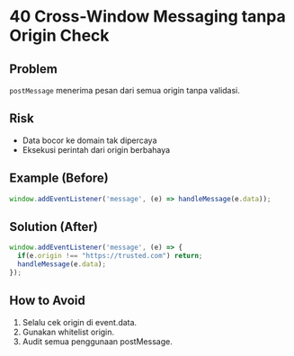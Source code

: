 # 40 Cross-Window Messaging tanpa Origin Check

## Problem
`postMessage` menerima pesan dari semua origin tanpa validasi.

## Risk
- Data bocor ke domain tak dipercaya
- Eksekusi perintah dari origin berbahaya

## Example (Before)
```javascript
window.addEventListener('message', (e) => handleMessage(e.data));
```

## Solution (After)
```javascript
window.addEventListener('message', (e) => {
  if(e.origin !== "https://trusted.com") return;
  handleMessage(e.data);
});
```

## How to Avoid
1. Selalu cek origin di event.data.
2. Gunakan whitelist origin.
3. Audit semua penggunaan postMessage.
